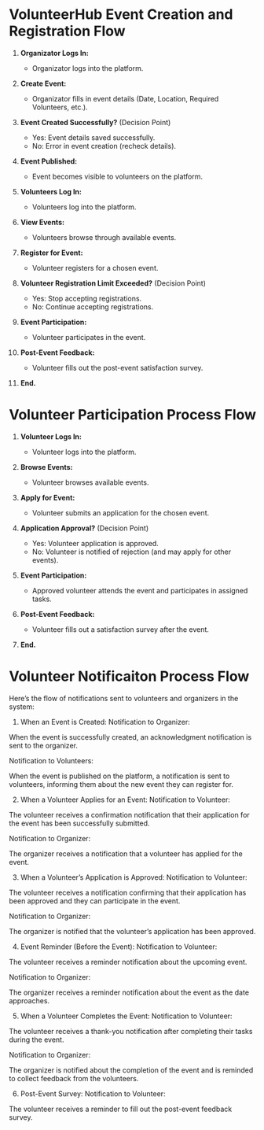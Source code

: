 
# VolunteerHub Event Creation and Registration Flow

1. **Organizator Logs In:**
   - Organizator logs into the platform.

2. **Create Event:**
   - Organizator fills in event details (Date, Location, Required Volunteers, etc.).

3. **Event Created Successfully?** (Decision Point)
   - Yes: Event details saved successfully.
   - No: Error in event creation (recheck details).

4. **Event Published:**
   - Event becomes visible to volunteers on the platform.

5. **Volunteers Log In:**
   - Volunteers log into the platform.

6. **View Events:**
   - Volunteers browse through available events.

7. **Register for Event:**
   - Volunteer registers for a chosen event.

8. **Volunteer Registration Limit Exceeded?** (Decision Point)
   - Yes: Stop accepting registrations.
   - No: Continue accepting registrations.

9. **Event Participation:**
   - Volunteer participates in the event.

10. **Post-Event Feedback:**
    - Volunteer fills out the post-event satisfaction survey.

11. **End.**

# Volunteer Participation Process Flow

1. **Volunteer Logs In:**
   - Volunteer logs into the platform.

2. **Browse Events:**
   - Volunteer browses available events.

3. **Apply for Event:**
   - Volunteer submits an application for the chosen event.

4. **Application Approval?** (Decision Point)
   - Yes: Volunteer application is approved.
   - No: Volunteer is notified of rejection (and may apply for other events).

5. **Event Participation:**
   - Approved volunteer attends the event and participates in assigned tasks.

6. **Post-Event Feedback:**
   - Volunteer fills out a satisfaction survey after the event.

7. **End.**


 # Volunteer Notificaiton Process Flow # 
Here’s the flow of notifications sent to volunteers and organizers in the system:

1. When an Event is Created:
Notification to Organizer:

When the event is successfully created, an acknowledgment notification is sent to the organizer.

Notification to Volunteers:

When the event is published on the platform, a notification is sent to volunteers, informing them about the new event they can register for.

2. When a Volunteer Applies for an Event:
Notification to Volunteer:

The volunteer receives a confirmation notification that their application for the event has been successfully submitted.

Notification to Organizer:

The organizer receives a notification that a volunteer has applied for the event.

3. When a Volunteer’s Application is Approved:
Notification to Volunteer:

The volunteer receives a notification confirming that their application has been approved and they can participate in the event.

Notification to Organizer:

The organizer is notified that the volunteer’s application has been approved.

4. Event Reminder (Before the Event):
Notification to Volunteer:

The volunteer receives a reminder notification about the upcoming event.

Notification to Organizer:

The organizer receives a reminder notification about the event as the date approaches.

5. When a Volunteer Completes the Event:
Notification to Volunteer:

The volunteer receives a thank-you notification after completing their tasks during the event.

Notification to Organizer:

The organizer is notified about the completion of the event and is reminded to collect feedback from the volunteers.

6. Post-Event Survey:
Notification to Volunteer:

The volunteer receives a reminder to fill out the post-event feedback survey.
